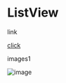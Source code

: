 # ListView 

link 

[click](https://ocw.cs.pub.ro/courses/eim/laboratoare/laborator01)

images1

![image](https://drive.google.com/open?id=19oY1LQflNpdXW3fKX0tszYVtyPHTCPMU)